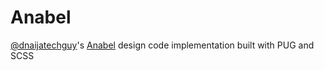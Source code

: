# Anabel
[@dnaijatechguy](https://twitter.com/dnaijatechguy)'s [Anabel](https://twitter.com/dnaijatechguy/status/1643689451766308865?s=20) design code implementation built with PUG and SCSS